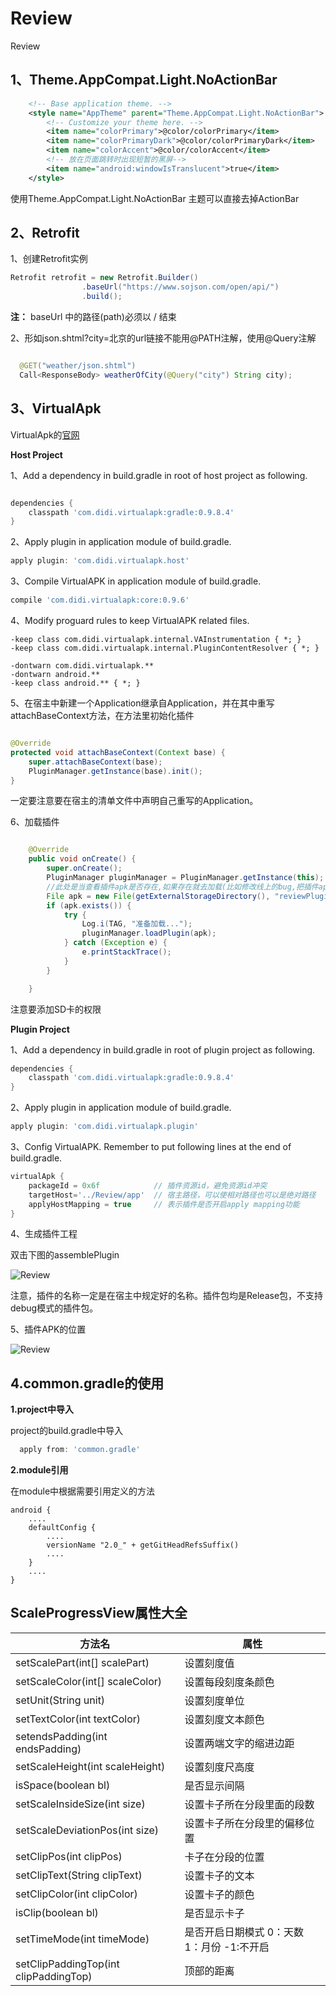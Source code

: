 # Review
Review

## 1、Theme.AppCompat.Light.NoActionBar
```xml
    <!-- Base application theme. -->
    <style name="AppTheme" parent="Theme.AppCompat.Light.NoActionBar">
        <!-- Customize your theme here. -->
        <item name="colorPrimary">@color/colorPrimary</item>
        <item name="colorPrimaryDark">@color/colorPrimaryDark</item>
        <item name="colorAccent">@color/colorAccent</item>
        <!-- 放在页面跳转时出现短暂的黑屏-->
        <item name="android:windowIsTranslucent">true</item>
    </style>
```
使用Theme.AppCompat.Light.NoActionBar 主题可以直接去掉ActionBar


## 2、Retrofit

1、创建Retrofit实例
```java
Retrofit retrofit = new Retrofit.Builder()
                .baseUrl("https://www.sojson.com/open/api/")
                .build();
```
**注：**  baseUrl 中的路径(path)必须以 / 结束


2、形如json.shtml?city=北京的url链接不能用@PATH注解，使用@Query注解
```java

  @GET("weather/json.shtml")
  Call<ResponseBody> weatherOfCity(@Query("city") String city);

```


## 3、VirtualApk

VirtualApk的[官网](https://github.com/didi/VirtualAPK)


**Host Project**

1、Add a dependency in build.gradle in root of host project as following.

```groovy

dependencies {
    classpath 'com.didi.virtualapk:gradle:0.9.8.4'
}
```

2、Apply plugin in application module of build.gradle.

```groovy
apply plugin: 'com.didi.virtualapk.host'
```


3、Compile VirtualAPK in application module of build.gradle.

```groovy
compile 'com.didi.virtualapk:core:0.9.6'

```


4、Modify proguard rules to keep VirtualAPK related files.


```proguard
-keep class com.didi.virtualapk.internal.VAInstrumentation { *; }
-keep class com.didi.virtualapk.internal.PluginContentResolver { *; }

-dontwarn com.didi.virtualapk.**
-dontwarn android.**
-keep class android.** { *; }
```

5、在宿主中新建一个Application继承自Application，并在其中重写attachBaseContext方法，在方法里初始化插件


```java

@Override
protected void attachBaseContext(Context base) {
    super.attachBaseContext(base);
    PluginManager.getInstance(base).init();
}

```

一定要注意要在宿主的清单文件中声明自己重写的Application。

6、加载插件

```java

    @Override
    public void onCreate() {
        super.onCreate();
        PluginManager pluginManager = PluginManager.getInstance(this);
        //此处是当查看插件apk是否存在,如果存在就去加载(比如修改线上的bug,把插件apk下载到sdcard的根目录下取名为 reviewPlugin.apk)
        File apk = new File(getExternalStorageDirectory(), "reviewPlugin.apk");
        if (apk.exists()) {
            try {
                Log.i(TAG, "准备加载...");
                pluginManager.loadPlugin(apk);
            } catch (Exception e) {
                e.printStackTrace();
            }
        }

    }
```
注意要添加SD卡的权限


**Plugin Project**

1、Add a dependency in build.gradle in root of plugin project as following.

```groovy
dependencies {
    classpath 'com.didi.virtualapk:gradle:0.9.8.4'
}
```

2、Apply plugin in application module of build.gradle.
```groovy
apply plugin: 'com.didi.virtualapk.plugin'
```

3、Config VirtualAPK. Remember to put following lines at the end of build.gradle.

```groovy
virtualApk {
    packageId = 0x6f            // 插件资源id，避免资源id冲突
    targetHost='../Review/app'  // 宿主路径，可以使相对路径也可以是绝对路径
    applyHostMapping = true     // 表示插件是否开启apply mapping功能
}

```


4、生成插件工程

双击下图的assemblePlugin

![Review](images/cmd_plugin.png)

注意，插件的名称一定是在宿主中规定好的名称。插件包均是Release包，不支持debug模式的插件包。


5、插件APK的位置

![Review](images/plugin_apk_position.png)


## 4.common.gradle的使用

**1.project中导入**

project的build.gradle中导入

```groovy
  apply from: 'common.gradle'
```

**2.module引用**

在module中根据需要引用定义的方法
```text
android {
    ....
    defaultConfig {
        ....
        versionName "2.0_" + getGitHeadRefsSuffix()
        ....
    }
    ....
}
```



## ScaleProgressView属性大全
方法名 | 属性
--------- | -------------
setScalePart(int[] scalePart) | 设置刻度值
setScaleColor(int[] scaleColor) | 设置每段刻度条颜色
setUnit(String unit) | 设置刻度单位
setTextColor(int textColor) | 设置刻度文本颜色
setendsPadding(int endsPadding) | 设置两端文字的缩进边距
setScaleHeight(int scaleHeight) | 设置刻度尺高度
isSpace(boolean bl) | 是否显示间隔
setScaleInsideSize(int size) | 设置卡子所在分段里面的段数
setScaleDeviationPos(int size) | 设置卡子所在分段里的偏移位置
setClipPos(int clipPos) | 卡子在分段的位置
setClipText(String clipText) | 设置卡子的文本
setClipColor(int clipColor) | 设置卡子的颜色
isClip(boolean bl) | 是否显示卡子
setTimeMode(int timeMode) | 是否开启日期模式 0：天数 1：月份 -1:不开启
setClipPaddingTop(int clipPaddingTop) | 顶部的距离